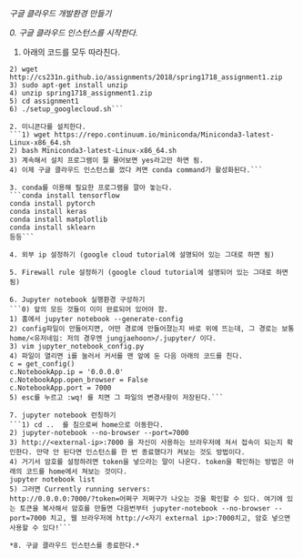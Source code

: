 *구글 클라우드 개발환경 만들기*

*0. 구글 클라우드 인스턴스를 시작한다.*
1. 아래의 코드를 모두 따라친다.
```1) sudo apt-get update && sudo apt-get install wget
2) wget http://cs231n.github.io/assignments/2018/spring1718_assignment1.zip
3) sudo apt-get install unzip
4) unzip spring1718_assignment1.zip
5) cd assignment1
6) ./setup_googlecloud.sh```

2. 미니콘다를 설치한다.
```1) wget https://repo.continuum.io/miniconda/Miniconda3-latest-Linux-x86_64.sh
2) bash Miniconda3-latest-Linux-x86_64.sh
3) 계속해서 설치 프로그램이 뭘 물어보면 yes라고만 하면 됨. 
4) 이제 구글 클라우드 인스턴스를 껐다 켜면 conda command가 활성화된다.``` 

3. conda를 이용해 필요한 프로그램을 깔아 놓는다.
```conda install tensorflow
conda install pytorch
conda install keras
conda install matplotlib
conda install sklearn
등등```

4. 외부 ip 설정하기 (google cloud tutorial에 설명되어 있는 그대로 하면 됨)

5. Firewall rule 설정하기 (google cloud tutorial에 설명되어 있는 그대로 하면 됨)

6. Jupyter notebook 실행환경 구성하기
```0) 앞의 모든 것들이 이미 완료되어 있어야 함.
1) 홈에서 jupyter notebook --generate-config
2) config파일이 만들어지면, 어떤 경로에 만들어졌는지 바로 위에 뜨는데, 그 경로는 보통 home/<유저네임: 저의 경우엔 jungjaehoon>/.jupyter/ 이다.
3) vim jupyter_notebook_config.py
4) 파일이 열리면 i를 눌러서 커서를 맨 앞에 둔 다음 아래의 코드를 친다.
c = get_config()
c.NotebookApp.ip = '0.0.0.0' 
c.NotebookApp.open_browser = False
c.NotebookApp.port = 7000
5) esc를 누르고 :wq! 를 치면 그 파일의 변경사항이 저장된다.```

7. jupyter notebook 런칭하기
```1) cd ..  를 침으로써 home으로 이동한다. 
2) jupyter-notebook --no-browser --port=7000
3) http://<external-ip>:7000 을 자신이 사용하는 브라우저에 쳐서 접속이 되는지 확인한다. 만약 안 된다면 인스턴스를 한 번 종료했다가 켜보는 것도 방법이다.
4) 거기서 암호를 설정하려면 token을 넣으라는 말이 나온다. token을 확인하는 방법은 아래의 코드를 home에서 쳐보는 것이다.
jupyter notebook list
5) 그러면 Currently running servers:
http://0.0.0.0:7000/?token=어쩌구 저쩌구가 나오는 것을 확인할 수 있다. 여기에 있는 토큰을 복사해서 암호를 만들면 다음번부터 jupyter-notebook --no-browser --port=7000 치고, 웹 브라우저에 http://<자기 external ip>:7000치고, 암호 넣으면 사용할 수 있다!```

*8. 구글 클라우드 인스턴스를 종료한다.* 
